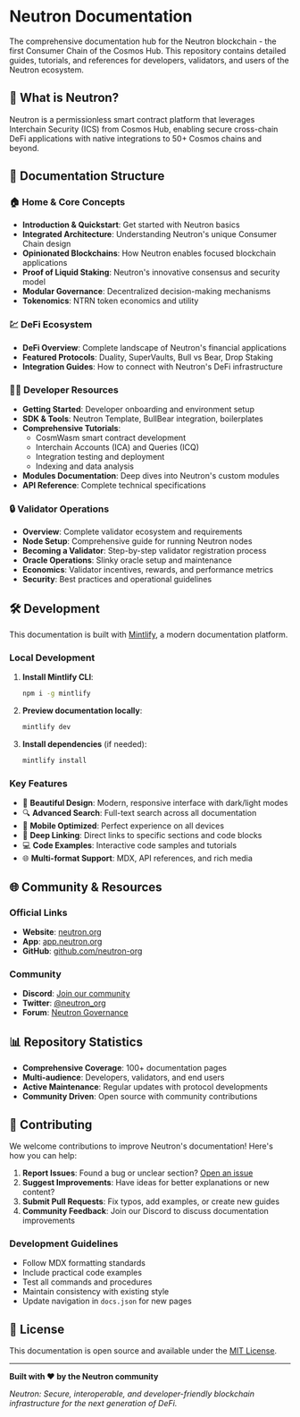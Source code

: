 # Neutron Documentation

The comprehensive documentation hub for the Neutron blockchain - the first Consumer Chain of the Cosmos Hub. This repository contains detailed guides, tutorials, and references for developers, validators, and users of the Neutron ecosystem.

## 🌟 What is Neutron?

Neutron is a permissionless smart contract platform that leverages Interchain Security (ICS) from Cosmos Hub, enabling secure cross-chain DeFi applications with native integrations to 50+ Cosmos chains and beyond.

## 📖 Documentation Structure

### 🏠 **Home & Core Concepts**
- **Introduction & Quickstart**: Get started with Neutron basics
- **Integrated Architecture**: Understanding Neutron's unique Consumer Chain design
- **Opinionated Blockchains**: How Neutron enables focused blockchain applications
- **Proof of Liquid Staking**: Neutron's innovative consensus and security model
- **Modular Governance**: Decentralized decision-making mechanisms
- **Tokenomics**: NTRN token economics and utility

### 💹 **DeFi Ecosystem**
- **DeFi Overview**: Complete landscape of Neutron's financial applications
- **Featured Protocols**: Duality, SuperVaults, Bull vs Bear, Drop Staking
- **Integration Guides**: How to connect with Neutron's DeFi infrastructure

### 👨‍💻 **Developer Resources**
- **Getting Started**: Developer onboarding and environment setup
- **SDK & Tools**: Neutron Template, BullBear integration, boilerplates
- **Comprehensive Tutorials**: 
  - CosmWasm smart contract development
  - Interchain Accounts (ICA) and Queries (ICQ)
  - Integration testing and deployment
  - Indexing and data analysis
- **Modules Documentation**: Deep dives into Neutron's custom modules
- **API Reference**: Complete technical specifications

### 🔒 **Validator Operations**
- **Overview**: Complete validator ecosystem and requirements
- **Node Setup**: Comprehensive guide for running Neutron nodes
- **Becoming a Validator**: Step-by-step validator registration process
- **Oracle Operations**: Slinky oracle setup and maintenance
- **Economics**: Validator incentives, rewards, and performance metrics
- **Security**: Best practices and operational guidelines

## 🛠 Development

This documentation is built with [Mintlify](https://mintlify.com), a modern documentation platform.

### Local Development

1. **Install Mintlify CLI**:
   ```bash
   npm i -g mintlify
   ```

2. **Preview documentation locally**:
   ```bash
   mintlify dev
   ```

3. **Install dependencies** (if needed):
   ```bash
   mintlify install
   ```

### Key Features

- 🎨 **Beautiful Design**: Modern, responsive interface with dark/light modes
- 🔍 **Advanced Search**: Full-text search across all documentation
- 📱 **Mobile Optimized**: Perfect experience on all devices
- 🔗 **Deep Linking**: Direct links to specific sections and code blocks
- 💻 **Code Examples**: Interactive code samples and tutorials
- 🌐 **Multi-format Support**: MDX, API references, and rich media

## 🌐 Community & Resources

### Official Links
- **Website**: [neutron.org](https://neutron.org)
- **App**: [app.neutron.org](https://app.neutron.org)
- **GitHub**: [github.com/neutron-org](https://github.com/neutron-org)

### Community
- **Discord**: [Join our community](https://discord.com/invite/bzPBzbDvWC)
- **Twitter**: [@neutron_org](https://twitter.com/neutron_org)
- **Forum**: [Neutron Governance](https://forum.neutron.org)

## 📊 Repository Statistics

- **Comprehensive Coverage**: 100+ documentation pages
- **Multi-audience**: Developers, validators, and end users
- **Active Maintenance**: Regular updates with protocol developments
- **Community Driven**: Open source with community contributions

## 🤝 Contributing

We welcome contributions to improve Neutron's documentation! Here's how you can help:

1. **Report Issues**: Found a bug or unclear section? [Open an issue](https://github.com/neutron-org/neutron-docs/issues)
2. **Suggest Improvements**: Have ideas for better explanations or new content?
3. **Submit Pull Requests**: Fix typos, add examples, or create new guides
4. **Community Feedback**: Join our Discord to discuss documentation improvements

### Development Guidelines

- Follow MDX formatting standards
- Include practical code examples
- Test all commands and procedures
- Maintain consistency with existing style
- Update navigation in `docs.json` for new pages

## 📝 License

This documentation is open source and available under the [MIT License](LICENSE).

---

**Built with ❤️ by the Neutron community**

*Neutron: Secure, interoperable, and developer-friendly blockchain infrastructure for the next generation of DeFi.*
